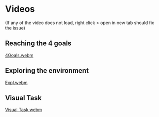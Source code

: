 # Videos
(If any of the video does not load, right click > open in new tab should fix the issue)

## Reaching the 4 goals
[4Goals.webm](https://github.com/louis1642/RL2324_HW4/assets/62564969/13d225be-e9b4-4c21-bd56-bac14d7504a4)

## Exploring the environment
[Expl.webm](https://github.com/louis1642/RL2324_HW4/assets/62564969/50626048-d343-4107-a08b-283b9685fbb7)

## Visual Task
[Visual Task.webm](https://github.com/louis1642/RL2324_HW4/assets/62564969/42d7609a-8fde-4680-bcf3-dad81604b6bb)
